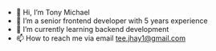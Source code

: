 - 👋 Hi, I’m Tony Michael
- 👀 I’m a senior frontend developer with 5 years experience
- 🌱 I’m currently learning backend development 
- 📫 How to reach me via email tee.jhay1@gmail.com

<!---
TonyMike/TonyMike is a ✨ special ✨ repository because its `README.md` (this file) appears on your GitHub profile.
You can click the Preview link to take a look at your changes.
--->
